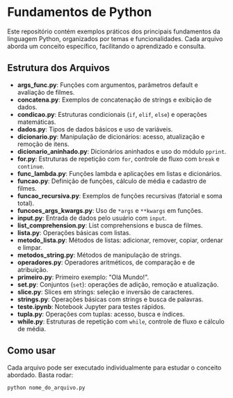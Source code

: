 # Fundamentos de Python

Este repositório contém exemplos práticos dos principais fundamentos da linguagem Python, organizados por temas e funcionalidades. Cada arquivo aborda um conceito específico, facilitando o aprendizado e consulta.

## Estrutura dos Arquivos

- **args_func.py**: Funções com argumentos, parâmetros default e avaliação de filmes.
- **concatena.py**: Exemplos de concatenação de strings e exibição de dados.
- **condicao.py**: Estruturas condicionais (`if`, `elif`, `else`) e operações matemáticas.
- **dados.py**: Tipos de dados básicos e uso de variáveis.
- **dicionario.py**: Manipulação de dicionários: acesso, atualização e remoção de itens.
- **dicionario_aninhado.py**: Dicionários aninhados e uso do módulo `pprint`.
- **for.py**: Estruturas de repetição com `for`, controle de fluxo com `break` e `continue`.
- **func_lambda.py**: Funções lambda e aplicações em listas e dicionários.
- **funcao.py**: Definição de funções, cálculo de média e cadastro de filmes.
- **funcao_recursiva.py**: Exemplos de funções recursivas (fatorial e soma total).
- **funcoes_args_kwargs.py**: Uso de `*args` e `**kwargs` em funções.
- **input.py**: Entrada de dados pelo usuário com `input`.
- **list_comprehension.py**: List comprehensions e busca de filmes.
- **lista.py**: Operações básicas com listas.
- **metodo_lista.py**: Métodos de listas: adicionar, remover, copiar, ordenar e limpar.
- **metodos_string.py**: Métodos de manipulação de strings.
- **operadores.py**: Operadores aritméticos, de comparação e de atribuição.
- **primeiro.py**: Primeiro exemplo: "Olá Mundo!".
- **set.py**: Conjuntos (`set`): operações de adição, remoção e atualização.
- **slice.py**: Slices em strings: seleção e inversão de caracteres.
- **strings.py**: Operações básicas com strings e busca de palavras.
- **teste.ipynb**: Notebook Jupyter para testes rápidos.
- **tupla.py**: Operações com tuplas: acesso, busca e índices.
- **while.py**: Estruturas de repetição com `while`, controle de fluxo e cálculo de média.

## Como usar

Cada arquivo pode ser executado individualmente para estudar o conceito abordado. Basta rodar:

```sh
python nome_do_arquivo.py

